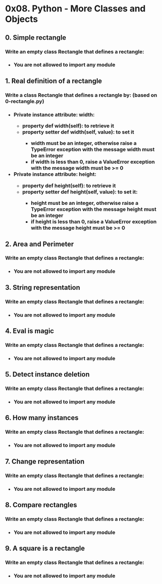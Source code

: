 <style>
</style>

<h1>
0x08. Python - More Classes and Objects
</h1>

<!-- task 0-->
<div>

<h2>
0. Simple rectangle
</h2>

<h3>
Write an empty class Rectangle that defines a rectangle:
<h3>

<ul>

<li>
You are not allowed to import any module
</li>

</ul>

</div>

<!-- task 1-->
<div>
<h2>
1. Real definition of a rectangle
</h2>

<h3>
Write a class Rectangle that defines a rectangle by: (based on 0-rectangle.py)
<h3>

<ul>

<li>
Private instance attribute: width:
<div>
<ul>
<li>
property def width(self): to retrieve it
</li>
<li>
property setter def width(self, value): to set it
<div>
<ul>
<li>
width must be an integer, otherwise raise a TypeError exception with the message width must be an integer
</li>
<li>
if width is less than 0, raise a ValueError exception with the message width must be >= 0
</li>
</ul>
</di>
</li>
</ul>
</div>
</li>

<li>
Private instance attribute: height:
<div>
<ul>
<li>
property def height(self): to retrieve it
</li>
<li>
property setter def height(self, value): to set it:
<div>
<ul>
<li>
height must be an integer, otherwise raise a TypeError exception with the message height must be an integer
</li>
<li>
if height is less than 0, raise a ValueError exception with the message height must be >= 0
</li>
</ul>
</di>
</li>
</ul>
</div>
</li>

</ul>
</div>

<!-- task 2-->
<div>
<h2>
2. Area and Perimeter
</h2>

<h3>
Write an empty class Rectangle that defines a rectangle:
<h3>

<ul>

<li>
You are not allowed to import any module
</li>

</ul>
</div>

<!-- task 3-->
<div>
<h2>
3. String representation
</h2>

<h3>
Write an empty class Rectangle that defines a rectangle:
<h3>

<ul>

<li>
You are not allowed to import any module
</li>

</ul>
</div>

<!-- task 4-->
<div>
<h2>
4. Eval is magic
</h2>

<h3>
Write an empty class Rectangle that defines a rectangle:
<h3>

<ul>

<li>
You are not allowed to import any module
</li>

</ul>
</div>

<!-- task 5-->
<div>
<h2>
5. Detect instance deletion
</h2>

<h3>
Write an empty class Rectangle that defines a rectangle:
<h3>

<ul>

<li>
You are not allowed to import any module
</li>

</ul>
</div>

<!-- task 6-->
<div>
<h2>
6. How many instances
</h2>

<h3>
Write an empty class Rectangle that defines a rectangle:
<h3>

<ul>

<li>
You are not allowed to import any module
</li>

</ul>
</div>

<!-- task 7-->
<div>
<h2>
7. Change representation
</h2>

<h3>
Write an empty class Rectangle that defines a rectangle:
<h3>

<ul>

<li>
You are not allowed to import any module
</li>

</ul>
</div>

<!-- task 8-->
<div>
<h2>
8. Compare rectangles
</h2>

<h3>
Write an empty class Rectangle that defines a rectangle:
<h3>

<ul>

<li>
You are not allowed to import any module
</li>

</ul>
</div>

<!-- task 9-->
<div>
<h2>
9. A square is a rectangle
</h2>

<h3>
Write an empty class Rectangle that defines a rectangle:
<h3>

<ul>

<li>
You are not allowed to import any module
</li>

</ul>
</div>


